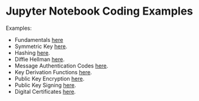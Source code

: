 # Jupyter Notebook Coding Examples

Examples:

* Fundamentals [here](src/01_fundamentals.ipynb)
* Symmetric Key [here](src/02_symmetric_key.ipynb).
* Hashing [here](src/03_hashing.ipynb).
* Diffie Hellman [here](src/04_key_exchange.ipynb).
* Message Authentication Codes [here](src/05_mac.ipynb).
* Key Derivation Functions [here](src/06_kdf.ipynb).
* Public Key Encryption [here](src/07_public_key.ipynb).
* Public Key Signing [here](src/09_public_key_sign.ipynb).
* Digital Certificates [here](src/10_digital_certs.ipynb).
